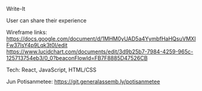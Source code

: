 Write-It

User can share their experience



Wireframe links:
https://docs.google.com/document/d/1MHM0yUAD5a4YymbfHaHQsuVMXIFw37IsY4p9Lqk3t0I/edit
https://www.lucidchart.com/documents/edit/3d9b25b7-7984-4259-965c-125713754eb3/0_0?beaconFlowId=FB7F8885D47526CB

Tech:
React, JavaScript, HTML/CSS

Jun Potisanmetee: https://git.generalassemb.ly/potisanmetee
